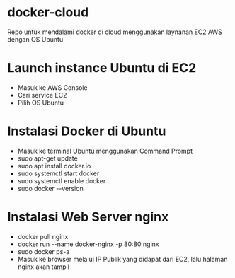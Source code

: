 # docker-cloud
Repo untuk mendalami docker di cloud menggunakan laynanan EC2 AWS dengan OS Ubuntu
# Launch instance Ubuntu di EC2
- Masuk ke AWS Console
- Cari service EC2
- Pilih OS Ubuntu
# Instalasi Docker di Ubuntu
- Masuk ke terminal Ubuntu menggunakan Command Prompt
- sudo apt-get update
- sudo apt install docker.io
- sudo systemctl start docker
- sudo systemctl enable docker
- sudo docker --version
# Instalasi Web Server nginx
- docker pull nginx
- docker run --name docker-nginx -p 80:80 nginx
- sudo docker ps-a
- Masuk ke browser melalui IP Publik yang didapat dari EC2, lalu halaman nginx akan tampil

